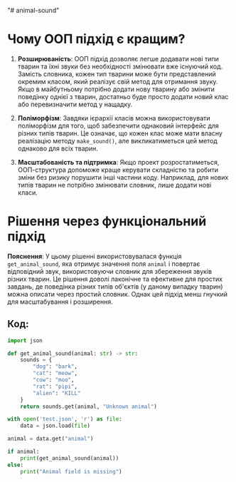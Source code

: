 "# animal-sound" 

# Чому ООП підхід є кращим?

1. **Розширюваність**: ООП підхід дозволяє легше додавати нові типи тварин та їхні звуки без необхідності змінювати вже існуючий код. Замість словника, кожен тип тварини може бути представлений окремим класом, який реалізує свій метод для отримання звуку. Якщо в майбутньому потрібно додати нову тварину або змінити поведінку однієї з тварин, достатньо буде просто додати новий клас або перевизначити метод у нащадку.

2. **Поліморфізм**: Завдяки ієрархії класів можна використовувати поліморфізм для того, щоб забезпечити однаковий інтерфейс для різних типів тварин. Це означає, що кожен клас може мати власну реалізацію методу `make_sound()`, але викликатиметься цей метод однаково для всіх тварин.

3. **Масштабованість та підтримка**: Якщо проект розростатиметься, ООП-структура допоможе краще керувати складністю та робити зміни без ризику порушити інші частини коду. Наприклад, для нових типів тварин не потрібно змінювати словник, лише додати нові класи.



# Рішення через функціональний підхід

**Пояснення**: У цьому рішенні використовувалася функція `get_animal_sound`, яка отримує значення поля `animal` і повертає відповідний звук, використовуючи словник для збереження звуків різних тварин. Це рішення доволі лаконічне та ефективне для простих завдань, де поведінка різних типів об'єктів (у даному випадку тварин) можна описати через простий словник. Однак цей підхід менш гнучкий для масштабування і розширення.

## Код:

```python
import json

def get_animal_sound(animal: str) -> str:
    sounds = {
        "dog": "bark",
        "cat": "meow",
        "cow": "moo",
        "rat": "pipi",
        "alien": "KILL"
    }
    return sounds.get(animal, "Unknown animal")

with open('test.json', 'r') as file:
    data = json.load(file)

animal = data.get("animal")

if animal:
    print(get_animal_sound(animal))
else:
    print("Animal field is missing")
